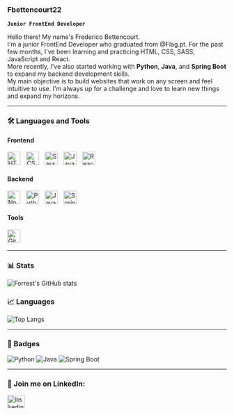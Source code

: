 ### Fbettencourt22

**`Junior FrontEnd Developer`**

Hello there! My name's Frederico Bettencourt.<br/>
I'm a junior FrontEnd Developer who graduated from @Flag.pt. For the past few months, I've been learning and practicing HTML, CSS, SASS, JavaScript and React.<br/>
More recently, I've also started working with **Python**, **Java**, and **Spring Boot** to expand my backend development skills.<br/>
My main objective is to build websites that work on any screen and feel intuitive to use. I'm always up for a challenge and love to learn new things and expand my horizons.

---

### 🛠️ Languages and Tools

#### Frontend

<img align="left" alt="HTML" width="30px" style="padding-right:10px;" src="https://cdn.jsdelivr.net/gh/devicons/devicon/icons/html5/html5-plain.svg" />
<img align="left" alt="CSS" width="30px" style="padding-right:10px;" src="https://cdn.jsdelivr.net/gh/devicons/devicon/icons/css3/css3-plain.svg" />
<img align="left" alt="Sass" width="30px" style="padding-right:10px;" src="https://cdn.jsdelivr.net/gh/devicons/devicon/icons/sass/sass-original.svg" />
<img align="left" alt="JavaScript" width="30px" style="padding-right:10px;" src="https://cdn.jsdelivr.net/gh/devicons/devicon/icons/javascript/javascript-plain.svg" />
<img align="left" alt="React" width="30px" style="padding-right:10px;" src="https://cdn.jsdelivr.net/gh/devicons/devicon/icons/react/react-original.svg" />

<br/><br/>

#### Backend

<img align="left" alt="NodeJS" width="30px" style="padding-right:10px;" src="https://cdn.jsdelivr.net/gh/devicons/devicon/icons/nodejs/nodejs-original.svg" />
<img align="left" alt="Python" width="30px" style="padding-right:10px;" src="https://cdn.jsdelivr.net/gh/devicons/devicon/icons/python/python-original.svg" />
<img align="left" alt="Java" width="30px" style="padding-right:10px;" src="https://cdn.jsdelivr.net/gh/devicons/devicon/icons/java/java-original.svg" />
<img align="left" alt="Spring Boot" width="30px" style="padding-right:10px;" src="https://cdn.jsdelivr.net/gh/devicons/devicon/icons/spring/spring-original.svg" />

<br/><br/>

#### Tools

<img align="left" alt="GitHub" width="30px" style="padding-right:10px;" src="https://cdn.jsdelivr.net/gh/devicons/devicon/icons/github/github-original.svg" />

<br/><br/>

---

### 📊 Stats

![Forrest's GitHub stats](https://github-readme-stats.vercel.app/api?username=fbettencourt22&show_icons=true&theme=tokyonight)

### 📈 Languages

![Top Langs](https://github-readme-stats.vercel.app/api/top-langs/?username=fbettencourt22&show_icons=true&theme=tokyonight)

---

### 🧷 Badges

![Python](https://img.shields.io/badge/Python-3776AB?style=for-the-badge&logo=python&logoColor=white)
![Java](https://img.shields.io/badge/Java-ED8B00?style=for-the-badge&logo=java&logoColor=white)
![Spring Boot](https://img.shields.io/badge/Spring_Boot-6DB33F?style=for-the-badge&logo=spring-boot&logoColor=white)

---

### 🤝 Join me on LinkedIn:

<p align="left">
<a href="https://www.linkedin.com/in/fbettencourt/" target="_blank">
<img align="center" src="https://raw.githubusercontent.com/rahuldkjain/github-profile-readme-generator/master/src/images/icons/Social/linked-in-alt.svg" alt="linkedin" height="30" width="40" />
</a>
</p>
